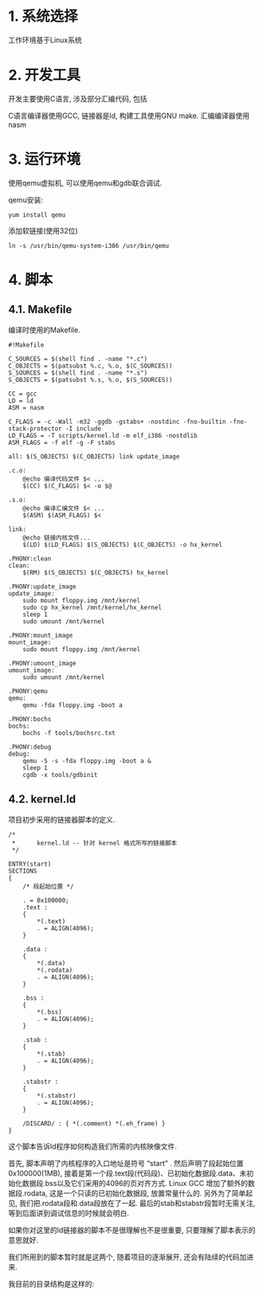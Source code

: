 # 1. 系统选择

工作环境基于Linux系统

# 2. 开发工具

开发主要使用C语言, 涉及部分汇编代码, 包括

C语言编译器使用GCC, 链接器是ld, 构建工具使用GNU make. 汇编编译器使用nasm

# 3. 运行环境

使用qemu虚拟机, 可以使用qemu和gdb联合调试. 

qemu安装: 

```
yum install qemu
```

添加软链接(使用32位)

```
ln -s /usr/bin/qemu-system-i386 /usr/bin/qemu
```

# 4. 脚本

## 4.1. Makefile

编译时使用的Makefile. 

```
#!Makefile

C_SOURCES = $(shell find . -name "*.c")
C_OBJECTS = $(patsubst %.c, %.o, $(C_SOURCES))
S_SOURCES = $(shell find . -name "*.s")
S_OBJECTS = $(patsubst %.s, %.o, $(S_SOURCES))

CC = gcc
LD = ld
ASM = nasm

C_FLAGS = -c -Wall -m32 -ggdb -gstabs+ -nostdinc -fno-builtin -fno-stack-protector -I include
LD_FLAGS = -T scripts/kernel.ld -m elf_i386 -nostdlib
ASM_FLAGS = -f elf -g -F stabs

all: $(S_OBJECTS) $(C_OBJECTS) link update_image

.c.o:
    @echo 编译代码文件 $< ...
    $(CC) $(C_FLAGS) $< -o $@

.s.o:
    @echo 编译汇编文件 $< ...
    $(ASM) $(ASM_FLAGS) $<

link:
    @echo 链接内核文件...
    $(LD) $(LD_FLAGS) $(S_OBJECTS) $(C_OBJECTS) -o hx_kernel

.PHONY:clean
clean:
    $(RM) $(S_OBJECTS) $(C_OBJECTS) hx_kernel

.PHONY:update_image
update_image:
    sudo mount floppy.img /mnt/kernel
    sudo cp hx_kernel /mnt/kernel/hx_kernel
    sleep 1
    sudo umount /mnt/kernel

.PHONY:mount_image
mount_image:
    sudo mount floppy.img /mnt/kernel

.PHONY:umount_image
umount_image:
    sudo umount /mnt/kernel

.PHONY:qemu
qemu:
    qemu -fda floppy.img -boot a

.PHONY:bochs
bochs:
    bochs -f tools/bochsrc.txt

.PHONY:debug
debug:
    qemu -S -s -fda floppy.img -boot a &
    sleep 1
    cgdb -x tools/gdbinit
```

## 4.2. kernel.ld

项目初步采用的链接器脚本的定义. 

```
/*
 *      kernel.ld -- 针对 kernel 格式所写的链接脚本
 */

ENTRY(start)
SECTIONS
{
    /* 段起始位置 */

    . = 0x100000;
    .text :
    {
        *(.text)
        . = ALIGN(4096);
    }

    .data :
    {
        *(.data)
        *(.rodata)
        . = ALIGN(4096);
    }

    .bss :
    {
        *(.bss)
        . = ALIGN(4096);
    }

    .stab :
    {
        *(.stab)
        . = ALIGN(4096);
    }
    
    .stabstr :
    {
        *(.stabstr)
        . = ALIGN(4096);
    }

    /DISCARD/ : { *(.comment) *(.eh_frame) }
}
```

这个脚本告诉ld程序如何构造我们所需的内核映像文件. 

首先, 脚本声明了内核程序的入口地址是符号 “start” . 然后声明了段起始位置0x100000(1MB), 接着是第一个段.text段(代码段)、已初始化数据段.data、未初始化数据段.bss以及它们采用的4096的页对齐方式. Linux GCC 增加了额外的数据段.rodata, 这是一个只读的已初始化数据段, 放置常量什么的. 另外为了简单起见, 我们把.rodata段和.data段放在了一起. 最后的stab和stabstr段暂时无需关注, 等到后面讲到调试信息的时候就会明白. 

如果你对这里的ld链接器的脚本不是很理解也不是很重要, 只要理解了脚本表示的意思就好. 

我们所用到的脚本暂时就是这两个, 随着项目的逐渐展开, 还会有陆续的代码加进来. 

我目前的目录结构是这样的: 